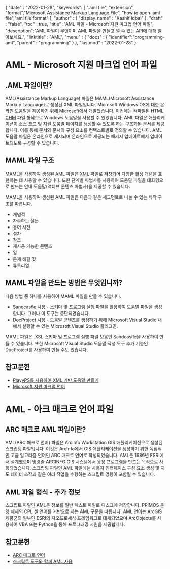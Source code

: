 
{
  "date" : "2022-01-28",
  "keywords": [ ".aml file", "extension", "format","Microsoft Assistance Markup Language File", "how to open .aml file","aml file format" ],
  "author" : {
    "display_name" : "Kashif Iqbal"
},
  "draft" : "false",
  "toc" : true,
  "title" :"AML 파일 - Microsoft 지원 마크업 언어 파일",
  "description":"AML 파일이 무엇이며 AML 파일을 만들고 열 수 있는 API에 대해 알아보세요.",
  "linktitle" : "AML",
  "menu" : {
    "docs" : {
      "identifier":"programming-aml",
      "parent" : "programming"
}
},
  "lastmod" : "2022-01-28"
}

# AML - Microsoft 지원 마크업 언어 파일

## .AML 파일이란?

AML(Assistance Markup Language) 파일은 MAML(Microsoft Assistance Markup Language)로 생성된 XML 파일입니다. Microsoft Windows OS에 대한 온라인 도움말을 제공하기 위해 Microsoft에서 개발했습니다. 이전에는 컴파일된 HTML [CHM](/ko/web/chm/) 파일 형식으로 Windows 도움말을 사용할 수 있었습니다. AML 파일은 애플리케이션이 소스 코드 및 지원 도움말 페이지를 생성할 수 있도록 하는 구조화된 문서를 제공합니다. 이를 통해 문서와 문서의 구성 요소를 컨텍스트별로 정의할 수 있습니다. AML 도움말 파일은 온라인으로 게시되며 온라인으로 제공되는 패키지 업데이트에서 업데이트되도록 구성할 수 있습니다.

## MAML 파일 구조

MAML을 사용하여 생성된 AML 파일은 [XML](/ko/web/xml/) 파일로 저장되어 다양한 활성 개념을 표현하는 데 사용할 수 있습니다. 또한 단계별 마법사를 사용하여 도움말 파일을 대화형으로 만드는 안내 도움말(액티브 콘텐츠 마법사)을 제공할 수 있습니다.

MAML을 사용하여 생성된 AML 파일은 다음과 같은 세그먼트로 나눌 수 있는 제작 구조를 따릅니다.

* 개념적
* 자주하는 질문
* 용어 사전
* 절차
* 참조
* 재사용 가능한 콘텐츠
* 일
* 문제 해결 및
* 튜토리얼

## MAML 파일을 만드는 방법은 무엇입니까?

다음 방법 중 하나를 사용하여 MAML 파일을 만들 수 있습니다.

* Sandcastle 사용 - 스키마 및 프로그램 실행 파일을 활용하여 도움말 파일을 생성합니다. 그러나 이 도구는 중단되었습니다.
* DocProject 사용 - 도움말 콘텐츠를 생성하기 위해 Microsoft Visual Studio 내에서 실행할 수 있는 Microsoft Visual Studio 플러그인.

MAML 파일은 .XSL 스키마 및 프로그램 실행 파일 모음인 Sandcastle을 사용하여 만들 수 있습니다. 또한 Microsoft Visual Studio 도움말 작성 도구 추가 기능인 DocProject를 사용하여 만들 수도 있습니다.

## 참고문헌

* [PlayyPS를 사용하여 XML 기반 도움말 만들기](https://learn.microsoft.com/en-us/powershell/utility-modules/platyps/create-help-using-platyps?view=ps-modules)
* [Microsoft 지원 마크업 언어](https://en.wikipedia.org/wiki/Microsoft_Assistance_Markup_Language)

# AML - 아크 매크로 언어 파일

## ARC 매크로 AML 파일이란?

AML(ARC 매크로 언어) 파일은 ArcInfo Workstation GIS 애플리케이션으로 생성된 스크립팅 파일입니다. 이것은 ArcInfo에서 GIS 애플리케이션을 생성하기 위한 독점적인 고급 알고리즘 언어인 ARC 매크로 언어로 작성되었습니다. AML은 1986년 ESRI에서 설계했으며 명령줄 ARCINFO GIS 시스템에서 응용 프로그램을 만드는 목적으로 사용되었습니다. 스크립팅 파일인 AML 파일에는 사용자 인터페이스 구성 요소 생성 및 지도 데이터 조작과 같은 여러 작업을 수행하는 스크립트 명령이 포함될 수 있습니다.

## AML 파일 형식 - 추가 정보

스크립트 파일인 AML은 정보를 일반 텍스트 파일로 디스크에 저장합니다. PRIMOS 운영 체제의 CPL 셸 언어를 기반으로 하는 AML 구문을 따릅니다. AML 언어는 ArcGIS 제품군의 일부인 ESRI의 지오프로세싱 프레임워크로 대체되었으며 ArcObjects를 사용하여 VBA 또는 Python을 통해 프로그래밍 지원을 제공합니다.

## 참고문헌

* [ARC 매크로 언어](https://en.wikipedia.org/wiki/ARC_Macro_Language)
* [스크립트 도구와 함께 AML 사용](https://desktop.arcgis.com/en/arcmap/latest/analyze/creating-tools/using-amls-with-script-tools.htm)

